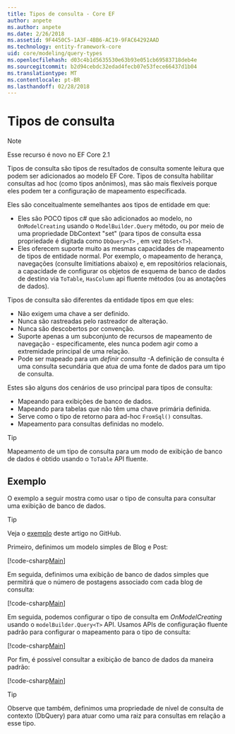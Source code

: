 ```yaml
---
title: Tipos de consulta - Core EF
author: anpete
ms.author: anpete
ms.date: 2/26/2018
ms.assetid: 9F4450C5-1A3F-4BB6-AC19-9FAC64292AAD
ms.technology: entity-framework-core
uid: core/modeling/query-types
ms.openlocfilehash: d03c4b1d5635530e63b93e051cb69583718deb4e
ms.sourcegitcommit: b2d94cebdc32edad4fecb07e53fece66437d1b04
ms.translationtype: MT
ms.contentlocale: pt-BR
ms.lasthandoff: 02/28/2018
---
```

# <a name="query-types"></a>Tipos de consulta
> [!NOTE]
> Esse recurso é novo no EF Core 2.1

Tipos de consulta são tipos de resultados de consulta somente leitura que podem ser adicionados ao modelo EF Core. Tipos de consulta habilitar consultas ad hoc (como tipos anônimos), mas são mais flexíveis porque eles podem ter a configuração de mapeamento especificada.

Eles são conceitualmente semelhantes aos tipos de entidade em que:

- Eles são POCO tipos c# que são adicionados ao modelo, no ```OnModelCreating``` usando o ```ModelBuilder.Query``` método, ou por meio de uma propriedade DbContext "set" (para tipos de consulta essa propriedade é digitada como ```DbQuery<T>``` , em vez ```DbSet<T>```).
- Eles oferecem suporte muito as mesmas capacidades de mapeamento de tipos de entidade normal. Por exemplo, o mapeamento de herança, navegações (consulte limitiations abaixo) e, em repositórios relacionais, a capacidade de configurar os objetos de esquema de banco de dados de destino via ```ToTable```, ```HasColumn``` api fluente métodos (ou as anotações de dados).

Tipos de consulta são diferentes da entidade tipos em que eles:

- Não exigem uma chave a ser definido.
- Nunca são rastreadas pelo rastreador de alteração.
- Nunca são descobertos por convenção.
- Suporte apenas a um subconjunto de recursos de mapeamento de navegação - especificamente, eles nunca podem agir como a extremidade principal de uma relação.
- Pode ser mapeado para um _definir consulta_ -A definição de consulta é uma consulta secundária que atua de uma fonte de dados para um tipo de consulta.

Estes são alguns dos cenários de uso principal para tipos de consulta:

- Mapeando para exibições de banco de dados.
- Mapeando para tabelas que não têm uma chave primária definida.
- Serve como o tipo de retorno para ad-hoc ```FromSql()``` consultas.
- Mapeamento para consultas definidas no modelo.

> [!TIP]
> Mapeamento de um tipo de consulta para um modo de exibição de banco de dados é obtido usando o ```ToTable``` API fluente.

## <a name="example"></a>Exemplo

O exemplo a seguir mostra como usar o tipo de consulta para consultar uma exibição de banco de dados.

> [!TIP]
> Veja o [exemplo](https://github.com/aspnet/EntityFrameworkCore/tree/dev/samples/QueryTypes) deste artigo no GitHub.

Primeiro, definimos um modelo simples de Blog e Post:

[!code-csharp[Main](../../../efcore-dev/samples/QueryTypes/Program.cs#Entities)]

Em seguida, definimos uma exibição de banco de dados simples que permitirá que o número de postagens associado com cada blog de consulta:

[!code-csharp[Main](../../../efcore-dev/samples/QueryTypes/Program.cs#View)]

Em seguida, podemos configurar o tipo de consulta em _OnModelCreating_ usando o ```modelBuilder.Query<T>``` API.
Usamos APIs de configuração fluente padrão para configurar o mapeamento para o tipo de consulta:

[!code-csharp[Main](../../../efcore-dev/samples/QueryTypes/Program.cs#Configuration)]

Por fim, é possível consultar a exibição de banco de dados da maneira padrão:

[!code-csharp[Main](../../../efcore-dev/samples/QueryTypes/Program.cs#Query)]

> [!TIP]
> Observe que também, definimos uma propriedade de nível de consulta de contexto (DbQuery) para atuar como uma raiz para consultas em relação a esse tipo.
